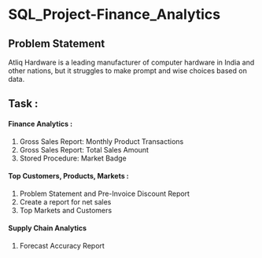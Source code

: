 # SQL_Project-Finance_Analytics

## Problem Statement 

Atliq Hardware is a leading manufacturer of computer hardware in India and other nations, but it struggles to make prompt and wise choices based on data.

## Task :

#### Finance Analytics :

   1. Gross Sales Report: Monthly Product Transactions
   2. Gross Sales Report: Total Sales Amount
   3. Stored Procedure: Market Badge

#### Top Customers, Products, Markets : 

  1. Problem Statement and Pre-Invoice Discount Report
  2. Create a report for net sales
  3. Top Markets and Customers 

#### Supply Chain Analytics

  1. Forecast Accuracy Report
